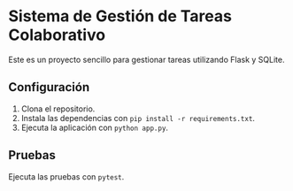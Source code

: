 # Sistema de Gestión de Tareas Colaborativo
Este es un proyecto sencillo para gestionar tareas utilizando Flask y SQLite.

## Configuración
1. Clona el repositorio.
2. Instala las dependencias con `pip install -r requirements.txt`.
3. Ejecuta la aplicación con `python app.py`.

## Pruebas
Ejecuta las pruebas con `pytest`.

